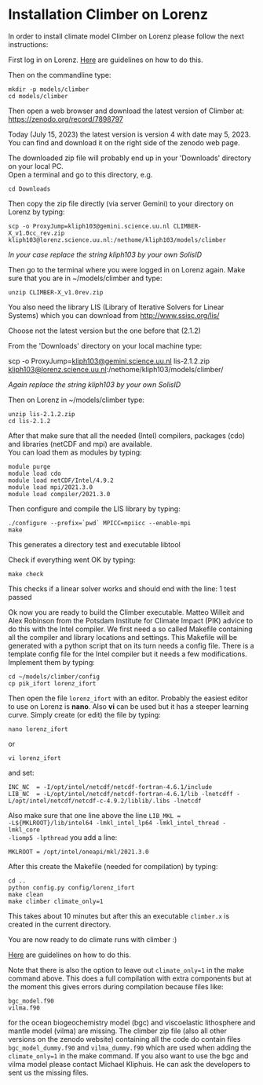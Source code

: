 # Installation Climber on Lorenz

In order to install climate model Climber on Lorenz please follow the next instructions:

First log in on Lorenz. [Here](https://github.com/IMAU-oceans/Lorenz/tree/main#login) are guidelines on how to do this.

Then on the commandline type:

    mkdir -p models/climber
    cd models/climber

Then open a web browser and download the latest version of Climber at: https://zenodo.org/record/7898797

Today (July 15, 2023) the latest version is version 4 with date may 5, 2023.  
You can find and download it on the right side of the zenodo web page.

The downloaded zip file will probably end up in your 'Downloads' directory on your local PC.  
Open a terminal and go to this directory, e.g.

    cd Downloads

Then copy the zip file directly (via server Gemini) to your directory on Lorenz by typing:  

    scp -o ProxyJump=kliph103@gemini.science.uu.nl CLIMBER-X_v1.0cc_rev.zip kliph103@lorenz.science.uu.nl:/nethome/kliph103/models/climber

*In your case replace the string kliph103 by your own SolisID*

Then go to the terminal where you were logged in on Lorenz again. Make sure that you are in ~/models/climber and type:

    unzip CLIMBER-X_v1.0rev.zip

You also need the library LIS (Library of Iterative Solvers for Linear Systems) which you can download from http://www.ssisc.org/lis/

Choose not the latest version but the one before that (2.1.2)

From the 'Downloads' directory on your local machine type:

scp  -o ProxyJump=kliph103@gemini.science.uu.nl lis-2.1.2.zip  kliph103@lorenz.science.uu.nl:/nethome/kliph103/models/climber/

*Again replace the string kliph103 by your own SolisID*

Then on Lorenz in ~/models/climber type:

    unzip lis-2.1.2.zip
    cd lis-2.1.2

After that make sure that all the needed (Intel) compilers, packages (cdo) and libraries (netCDF and mpi) are available.  
You can load them as modules by typing: 

    module purge
    module load cdo
    module load netCDF/Intel/4.9.2
    module load mpi/2021.3.0
    module load compiler/2021.3.0

Then configure and compile the LIS library by typing:

    ./configure --prefix=`pwd` MPICC=mpiicc --enable-mpi
    make    

This generates a directory test and executable libtool

Check if everything went OK by typing:

    make check

This checks if a linear solver works and should end with the line: 1 test passed    

Ok now you are ready to build the Climber executable.  Matteo Willeit and Alex Robinson from the Potsdam Institute for Climate Impact (PIK)
advice to do this with the Intel compiler. We first need a so called Makefile containing all the compiler and library locations and settings.
This Makefile will be generated with a python script that on its turn needs a config file. There is a template config file for the Intel compiler 
but it needs a few modifications. Implement them by typing:

    cd ~/models/climber/config
    cp pik_ifort lorenz_ifort

Then open the file <code>lorenz_ifort</code> with an editor. Probably the easiest editor to use on Lorenz is **nano**. Also **vi** can be used but it has a steeper learning curve. Simply create (or edit) the file by typing:

    nano lorenz_ifort 

or 

    vi lorenz_ifort

and set:

    INC_NC  = -I/opt/intel/netcdf/netcdf-fortran-4.6.1/include
    LIB_NC  = -L/opt/intel/netcdf/netcdf-fortran-4.6.1/lib -lnetcdff -L/opt/intel/netcdf/netcdf-c-4.9.2/liblib/.libs -lnetcdf

Also make sure that one line above the line <code>LIB_MKL = -L${MKLROOT}/lib/intel64 -lmkl_intel_lp64 -lmkl_intel_thread -lmkl_core -liomp5 -lpthread</code> you add a line:

    MKLROOT = /opt/intel/oneapi/mkl/2021.3.0

After this create the Makefile (needed for compilation) by typing:

    cd ..
    python config.py config/lorenz_ifort
    make clean
    make climber climate_only=1

This takes about 10 minutes but after this an executable <code>climber.x</code> is created in the current directory.

You are now ready to do climate runs with climber :) 

[Here](how_to_run_on_lorenz.md) are guidelines on how to do this.

Note that there is also the option to leave out <code>climate_only=1</code> in the make command above. This does a full compilation with extra components but at the moment this gives errors during compilation because files like:

    bgc_model.f90
    vilma.f90 

for the ocean biogeochemistry model (bgc) and viscoelastic lithosphere and mantle model (vilma) are missing. The climber zip file (also all other versions on the zenodo website) containing all the code do contain files <code>bgc_model_dummy.f90</code> and <code>vilma_dummy.f90</code> which are used when adding the <code>climate_only=1</code> in the make command. If you also want to use the bgc and vilma model please contact Michael Kliphuis. He can ask the developers to sent us the missing files.  


    












